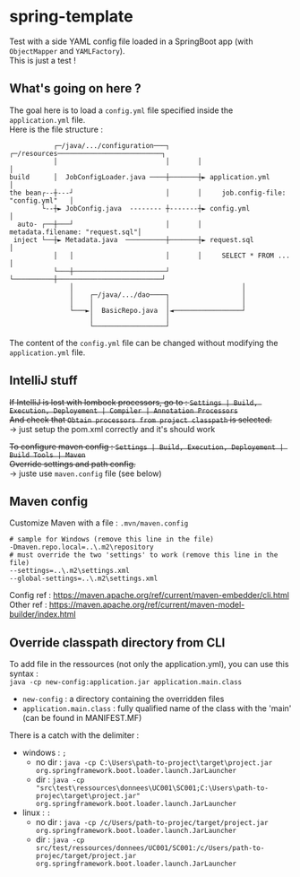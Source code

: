 # spring-template

Test with a side YAML config file loaded in a SpringBoot app (with `ObjectMapper` and `YAMLFactory`).  
This is just a test !  

## What's going on here ?
The goal here is to load a `config.yml` file specified inside the `application.yml` file.  
Here is the file structure :  
```
           ┌─/java/.../configuration───┐       ┌─/resources──────────────────────────┐ 
           │                           │       │                                     │ 
build      │  JobConfigLoader.java ────┼───────┼► application.yml                    │ 
the bean┌--┼---┘                       │       │     job.config-file: "config.yml"   │ 
        └--┼► JobConfig.java  -------- ┼-------┼► config.yml                         │ 
  auto- ┌──┼───┘                       │       │     metadata.filename: "request.sql"│ 
 inject └──┼► Metadata.java  ──────────┼───────┼► request.sql                        │ 
           │   │                       │       │     SELECT * FROM ...               │ 
           └───┼───────────────────────┘       └──────────┼──────────────────────────┘ 
               │                                          │                            
               │    ┌─/java/.../dao────┐                  │                            
               │    │                  │                  │                            
               └───►│  BasicRepo.java  │◄─────────────────┘                            
                    │                  │                                               
                    └──────────────────┘                                               
```
The content of the `config.yml` file can be changed without modifying the `application.yml` file.


## IntelliJ stuff
~~If IntelliJ is lost with lombock processors, go to : `Settings | Build, Execution, Deployement | Compiler | Annotation Processors`  
And check that `Obtain processors from project classpath` is selected.~~  
-> just setup the pom.xml correctly and it's should work  

~~To configure maven config : `Settings | Build, Execution, Deployement | Build Tools | Maven`  
Override settings and path config.~~  
-> juste use `maven.config` file (see below)  

## Maven config
Customize Maven with a file : `.mvn/maven.config`  
```properties
# sample for Windows (remove this line in the file)
-Dmaven.repo.local=..\.m2\repository
# must override the two 'settings' to work (remove this line in the file)
--settings=..\.m2\settings.xml
--global-settings=..\.m2\settings.xml
```
Config ref : https://maven.apache.org/ref/current/maven-embedder/cli.html  
Other ref : https://maven.apache.org/ref/current/maven-model-builder/index.html  

## Override classpath directory from CLI
To add file in the ressources (not only the application.yml), you can use this syntax :  
`java -cp new-config:application.jar application.main.class`  
- `new-config` : a directory containing the overridden files
- `application.main.class` :  fully qualified name of the class with the 'main' (can be found in MANIFEST.MF)

There is a catch with the delimiter :  
- windows : `;`
  - no dir : `java -cp C:\Users\path-to-project\target\project.jar org.springframework.boot.loader.launch.JarLauncher`
  - dir : `java -cp "src\test\ressources\donnees\UC001\SC001;C:\Users\path-to-projec\target\project.jar" org.springframework.boot.loader.launch.JarLauncher`
- linux : `:`
  - no dir : `java -cp /c/Users/path-to-projec/target/project.jar org.springframework.boot.loader.launch.JarLauncher`
  - dir : `java -cp src/test/ressources/donnees/UC001/SC001:/c/Users/path-to-projec/target/project.jar org.springframework.boot.loader.launch.JarLauncher`
